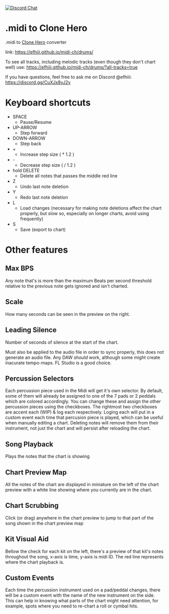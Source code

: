 [![Discord Chat](https://img.shields.io/discord/934204308168261682.svg)](https://discord.gg/CuXJx8vJ2y)
# .midi to Clone Hero
.midi to [Clone Hero](https://clonehero.net/) converter

link: https://efhiii.github.io/midi-ch/drums/

To see all tracks, including melodic tracks (even though they don't chart well) use: https://efhiii.github.io/midi-ch/drums/?all-tracks=true

If you have questions, feel free to ask me on Discord @efhiii: https://discord.gg/CuXJx8vJ2y

# Keyboard shortcuts
- SPACE
  - Pause/Resume
- UP-ARROW
  - Step forward
- DOWN-ARROW
  - Step back
- \+
  - Increase step size ( * 1.2 )
- \-
  - Decrease step size ( / 1.2 )
- hold DELETE
  - Delete all notes that passes the middle red line
- Z
  - Undo last note deletion
- Y
  - Redo last note deletion
- L
  - Load changes (necessary for making note deletions affect the chart properly, but slow so, especially on longer charts, avoid using frequently)
- S
  - Save (export to chart)

# Other features
## Max BPS
Any note that's is more than the maximum Beats per second threshold relative to the previous note gets ignored and isn't charted.

## Scale
How many seconds can be seen in the preview on the right.

## Leading Silence
Number of seconds of silence at the start of the chart.

Must also be applied to the audio file in order to sync properly, this does not generate an audio file. Any DAW *should* work, although some might create inacurate tempo-maps. FL Studio is a good choice.

## Percussion Selectors
Each percussion piece used in the Midi will get it's own selector. By default, some of them will already be assigned to one of the 7 pads or 2 peddals which are colored accordingly. You can change these and assign the other percussion pieces using the checkboxes. The rightmost two checkboxes are accent each (WIP) & log each respectively. Loging each will put in a custom event each time that percusion piece is played, which can be useful when manually editing a chart. Deleting notes will remove them from their instrument, not just the chart and will persist after reloading the chart.

## Song Playback
Plays the notes that the chart is showing

## Chart Preview Map
All the notes of the chart are displayed in miniature on the left of the chart preview with a white line showing where you currently are in the chart.

## Chart Scrubbing
Click (or drag) anywhere in the chart preview to jump to that part of the song shown in the chart preview map

## Kit Visual Aid
Bellow the check for each kit on the left, there's a preview of that kit's notes throughout the song, x-axis is time, y-axis is midi ID. The red line represents where the chart playback is.

## Custom Events
Each time the percussion instrument used on a pad/peddal changes, there will be a custom event with the name of the new instrument on the side. This can help in knowing what parts of the chart might need attention, for example, spots where you need to re-chart a roll or cymbal hits.
